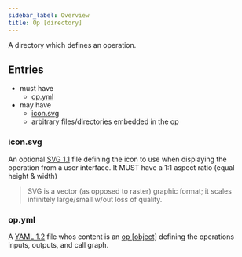 ```yaml
---
sidebar_label: Overview
title: Op [directory]
---
```

A directory which defines an operation.

## Entries
- must have
    - [op.yml](#opyml)
- may have
    - [icon.svg](#iconsvg)
    - arbitrary files/directories embedded in the op

### icon.svg
An optional [SVG 1.1](https://www.w3.org/TR/SVG11/) file defining the icon to use when displaying the operation from a user interface. It MUST have a 1:1 aspect ratio (equal height & width)

> SVG is a vector (as opposed to raster) graphic format; it scales infinitely large/small w/out loss of quality.

### op.yml
A [YAML 1.2](https://yaml.org/spec/1.2/spec.html) file whos content is an [op [object]](op/index.md) defining the operations inputs, outputs, and call graph.